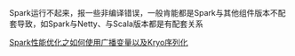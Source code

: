 
Spark运行不起来，报一些非编译错误，一般肯能都是Spark与其他组件版本不配套导致，如Spark与Netty、与Scala版本都是有配套关系

[Spark性能优化之如何使用广播变量以及Kryo序列化](https://blog.csdn.net/qq_37142346/article/details/81809539)